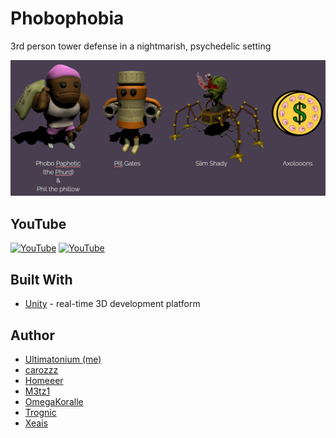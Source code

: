 # Phobophobia
3rd person tower defense in a nightmarish, psychedelic setting

![screenshot](./README_ASSETS/presentedBy.png)

## YouTube
[![YouTube](https://img.youtube.com/vi/PdmdYKLdwM0/0.jpg)](https://youtu.be/PdmdYKLdwM0)
[![YouTube](https://img.youtube.com/vi/gOVkng7vVDc/0.jpg)](https://youtu.be/gOVkng7vVDc)

## Built With
* [Unity](https://unity.com/) - real-time 3D development platform

## Author
 * [Ultimatonium (me)](https://github.com/Ultimatonium)
 * [carozzz](https://github.com/carozzz)
 * [Homeeer](https://github.com/Homeeer) 
 * [M3tz1](https://github.com/M3tz1)
 * [OmegaKoralle](https://github.com/OmegaKoralle)
 * [Trognic](https://github.com/Trognic)
 * [Xeais](https://github.com/Xeais) 
